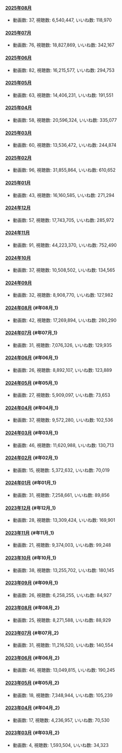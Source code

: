 #### [2025年08月](videos/202508 "wikilink")

-   動画数: 37, 視聴数: 6,540,447, いいね数: 118,970

#### [2025年07月](videos/202507 "wikilink")

-   動画数: 76, 視聴数: 18,827,869, いいね数: 342,167

#### [2025年06月](videos/202506 "wikilink")

-   動画数: 82, 視聴数: 16,215,577, いいね数: 294,753

#### [2025年05月](videos/202505 "wikilink")

-   動画数: 63, 視聴数: 14,406,231, いいね数: 191,551

#### [2025年04月](videos/202504 "wikilink")

-   動画数: 58, 視聴数: 20,596,324, いいね数: 335,077

#### [2025年03月](videos/202503 "wikilink")

-   動画数: 60, 視聴数: 13,536,472, いいね数: 244,874

#### [2025年02月](videos/202502 "wikilink")

-   動画数: 96, 視聴数: 31,855,864, いいね数: 610,652

#### [2025年01月](videos/202501 "wikilink")

-   動画数: 43, 視聴数: 16,160,585, いいね数: 271,294

#### [2024年12月](videos/202412 "wikilink")

-   動画数: 57, 視聴数: 17,743,705, いいね数: 285,972

#### [2024年11月](videos/202411 "wikilink")

-   動画数: 91, 視聴数: 44,223,370, いいね数: 752,490

#### [2024年10月](videos/202410 "wikilink")

-   動画数: 37, 視聴数: 10,508,502, いいね数: 134,565

#### [2024年09月](videos/202409 "wikilink")

-   動画数: 32, 視聴数: 8,908,770, いいね数: 127,982

#### [2024年08月](videos/202408 "wikilink") {#年08月_1}

-   動画数: 42, 視聴数: 17,269,894, いいね数: 280,290

#### [2024年07月](videos/202407 "wikilink") {#年07月_1}

-   動画数: 31, 視聴数: 7,076,326, いいね数: 129,935

#### [2024年06月](videos/202406 "wikilink") {#年06月_1}

-   動画数: 26, 視聴数: 8,892,107, いいね数: 123,889

#### [2024年05月](videos/202405 "wikilink") {#年05月_1}

-   動画数: 27, 視聴数: 5,909,097, いいね数: 73,653

#### [2024年04月](videos/202404 "wikilink") {#年04月_1}

-   動画数: 37, 視聴数: 9,572,280, いいね数: 102,536

#### [2024年03月](videos/202403 "wikilink") {#年03月_1}

-   動画数: 46, 視聴数: 11,620,988, いいね数: 130,713

#### [2024年02月](videos/202402 "wikilink") {#年02月_1}

-   動画数: 15, 視聴数: 5,372,632, いいね数: 70,019

#### [2024年01月](videos/202401 "wikilink") {#年01月_1}

-   動画数: 31, 視聴数: 7,258,661, いいね数: 89,856

#### [2023年12月](videos/202312 "wikilink") {#年12月_1}

-   動画数: 28, 視聴数: 13,309,424, いいね数: 169,901

#### [2023年11月](videos/202311 "wikilink") {#年11月_1}

-   動画数: 21, 視聴数: 9,374,003, いいね数: 99,248

#### [2023年10月](videos/202310 "wikilink") {#年10月_1}

-   動画数: 38, 視聴数: 13,255,702, いいね数: 180,145

#### [2023年09月](videos/202309 "wikilink") {#年09月_1}

-   動画数: 26, 視聴数: 6,258,255, いいね数: 84,927

#### [2023年08月](videos/202308 "wikilink") {#年08月_2}

-   動画数: 25, 視聴数: 8,271,588, いいね数: 88,929

#### [2023年07月](videos/202307 "wikilink") {#年07月_2}

-   動画数: 31, 視聴数: 11,216,520, いいね数: 140,554

#### [2023年06月](videos/202306 "wikilink") {#年06月_2}

-   動画数: 46, 視聴数: 13,049,815, いいね数: 190,245

#### [2023年05月](videos/202305 "wikilink") {#年05月_2}

-   動画数: 18, 視聴数: 7,348,944, いいね数: 105,239

#### [2023年04月](videos/202304 "wikilink") {#年04月_2}

-   動画数: 17, 視聴数: 4,236,957, いいね数: 70,530

#### [2023年03月](videos/202303 "wikilink") {#年03月_2}

-   動画数: 4, 視聴数: 1,593,504, いいね数: 34,323
